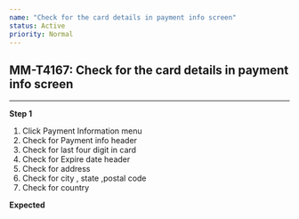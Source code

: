```yaml
---
name: "Check for the card details in payment info screen"
status: Active
priority: Normal
---
```


## MM-T4167: Check for the card details in payment info screen

---

**Step 1**

1. Click Payment Information menu
2. Check for Payment info header
3. Check for last four digit in card
4. Check for Expire date header
5. Check for address
6. Check for city , state ,postal code
7. Check for country

**Expected**
